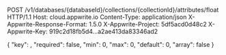 POST /v1/databases/{databaseId}/collections/{collectionId}/attributes/float HTTP/1.1
Host: cloud.appwrite.io
Content-Type: application/json
X-Appwrite-Response-Format: 1.5.0
X-Appwrite-Project: 5df5acd0d48c2
X-Appwrite-Key: 919c2d18fb5d4...a2ae413da83346ad2

{
  "key": ,
  "required": false,
  "min": 0,
  "max": 0,
  "default": 0,
  "array": false
}
